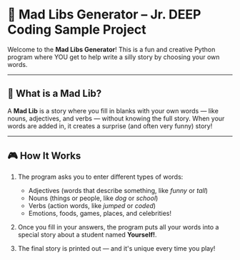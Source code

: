 # 📝 Mad Libs Generator – Jr. DEEP Coding Sample Project

Welcome to the **Mad Libs Generator**! This is a fun and creative Python program where YOU get to help write a silly story by choosing your own words.

---

## 🤔 What is a Mad Lib?

A **Mad Lib** is a story where you fill in blanks with your own words — like nouns, adjectives, and verbs — without knowing the full story. When your words are added in, it creates a surprise (and often very funny) story!

---

## 🎮 How It Works

1. The program asks you to enter different types of words:
   - Adjectives (words that describe something, like *funny* or *tall*)
   - Nouns (things or people, like *dog* or *school*)
   - Verbs (action words, like *jumped* or *coded*)
   - Emotions, foods, games, places, and celebrities!

2. Once you fill in your answers, the program puts all your words into a special story about a student named **Yourself!**.

3. The final story is printed out — and it's unique every time you play!
